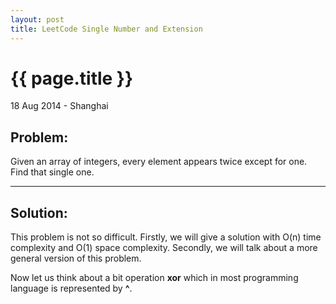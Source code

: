 ```yaml
---
layout: post
title: LeetCode Single Number and Extension
---
```


# {{ page.title }}

<p class="meta">18 Aug 2014 - Shanghai</p>

## Problem: 
Given an array of integers, every element appears twice except for one. Find that single one.

<hr />

## Solution:  
This problem is not so difficult. Firstly, we will give a solution with <span class="math">O(n)</span> time complexity and <span class="math">O(1)</span> space complexity. Secondly, we will talk about a more general version of this problem.

Now let us think about a bit operation **xor** which in most programming language is represented by **^**. 